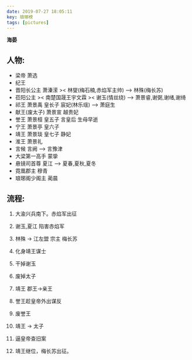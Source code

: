 ```yaml
---
date: 2019-07-27 18:05:11
key: 琅琊榜
tags: [pictures]
---
```


**海晏**

## 人物: 

* 梁帝 萧选
* 纪王
* 晋阳长公主 萧溱潆 >< 林燮(梅石楠,赤焰军主帅) --> 林殊(梅长苏)
* 莅阳公主 >< 南楚国晟王宇文霖 >< 谢玉(情丝绕) --> 萧景睿,谢弼,谢绪,谢绮
* 祁王 萧景禹 皇长子 宸妃(林乐瑶) --> 萧庭生
* 献王(废太子) 萧景宣 越贵妃
* 誉王 萧景桓 皇五子 言皇后 生母早逝
* 宁王 萧景亭 皇六子
* 靖王 萧景琰 皇七子 静妃
* 淮王 萧景礼
* 言候 言阙 --> 言豫津
* 大梁第一高手 蒙挚
* 悬镜司首尊 夏江 --> 夏春,夏秋,夏冬
* 霓凰郡主 穆青
* 琅琊阁少阁主 蔺晨

## 流程:

1. 大渝兴兵南下。赤焰军出征

2. 谢玉,夏江 陷害赤焰军

2. 林殊 -> 江左盟 宗主 梅长苏

3. 化身靖王谋士

4. 干掉谢玉

5. 废掉太子

6. 靖王 郡王->亲王

7. 誉王趁皇帝外出谋反

8. 废誉王

9. 靖王 -> 太子

10.	逼皇帝查旧案

11.	靖王继位，梅长苏出征。